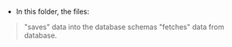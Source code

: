 - In this folder, the files:
> "saves" data into the database schemas
> "fetches" data from database.


